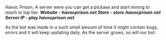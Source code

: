 

Havoc Prison, A server were you can get a pickaxe and start mining to reach to top tier.
***Website - havocprison.net
Store - store.havocprison.net
Server IP - play.havocprison.net***

As the bot was made in a such small amount of time it might contain bugs, errors and it will keep updating daily. As the server grows, so will our bot.

